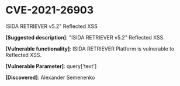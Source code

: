 # CVE-2021-26903
ISIDA RETRIEVER v5.2" Reflected XSS

**[Suggested description]**:  "ISIDA RETRIEVER v5.2" Reflected XSS.

**[Vulnerable functionality]**: ISIDA RETRIEVER Platform is vulnerable to Reflected XSS.

**[Vulnerable Parameter]**: query['text']

**[Discovered]**: Alexander Semenenko
